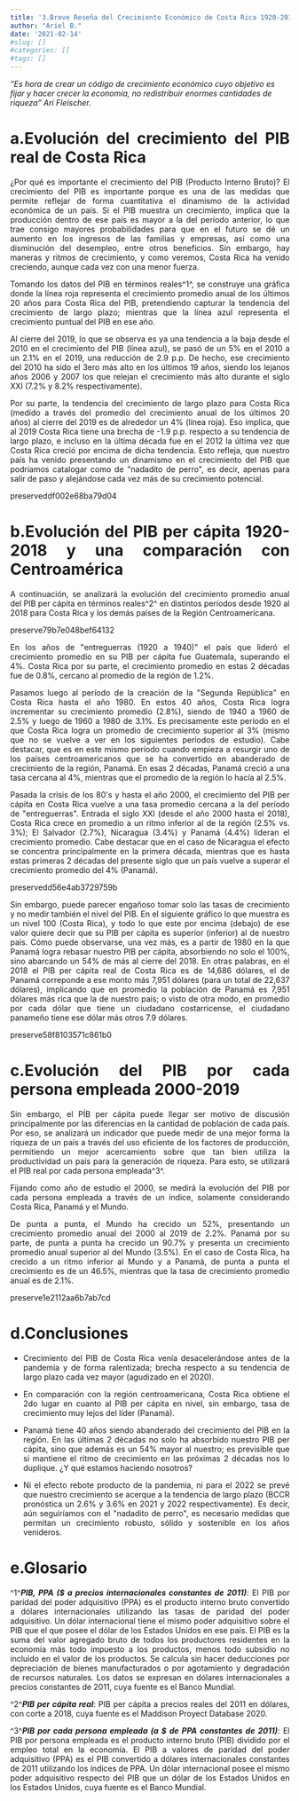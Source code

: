 ```yaml
---
title: '3.Breve Reseña del Crecimiento Económico de Costa Rica 1920-2019 y una comparación con Centroamérica'
author: "Ariel B."
date: '2021-02-14'
#slug: []
#categories: []
#tags: []
---
```

*“Es hora de crear un código de crecimiento económico cuyo objetivo es fijar y hacer crecer la economía, no redistribuir enormes cantidades de riqueza”* 
*Ari Fleischer.*


<div style="text-align: justify">

# **a.Evolución del crecimiento del PIB real de Costa Rica**

¿Por qué es importante el crecimiento del PIB (Producto Interno Bruto)? El crecimiento del PIB es importante porque es una de las medidas que permite reflejar de forma cuantitativa el dinamismo de la actividad económica de un país. Si el PIB muestra un crecimiento, implica que la producción dentro de ese país es mayor a la del período anterior, lo que trae consigo mayores probabilidades para que en el futuro se dé un aumento en los ingresos de las familias y empresas, así como una disminución del desempleo, entre otros beneficios. Sin embargo, hay maneras y ritmos de crecimiento, y como veremos, Costa Rica ha venido creciendo, aunque cada vez con una menor fuerza.

Tomando los datos del PIB en términos reales^1^, se construye una gráfica donde la línea roja representa el crecimiento promedio anual de los últimos 20 años para Costa Rica del PIB, pretendiendo capturar la tendencia del  crecimiento de largo plazo; mientras que la línea azul representa el crecimiento puntual del PIB en ese año.

Al cierre del 2019, lo que se observa es ya una tendencia a la baja desde el 2010 en el crecimiento del PIB (línea azul), se pasó de un 5% en el 2010 a un 2.1% en el 2019, una reducción de 2.9 p.p. De hecho, ese crecimiento del 2010 ha sido el 3ero más alto en los últimos 19 años, siendo los lejanos años 2006 y 2007 los que relejan el crecimiento más alto durante el siglo XXI (7.2% y 8.2% respectivamente).

Por su parte, la tendencia del crecimiento de largo plazo para Costa Rica (medido a través del promedio del crecimiento anual de los últimos 20 años) al cierre del 2019 es de alrededor un 4% (línea roja). Eso implica, que al 2019 Costa Rica tiene una brecha de -1.9 p.p. respecto a su tendencia de largo plazo, e incluso en la última década fue en el 2012 la última vez que Costa Rica creció por encima de dicha tendencia. Esto refleja, que nuestro país ha venido presentando un dinamismo en el crecimiento del PIB que podríamos catalogar como de "nadadito de perro", es decir, apenas para salir de paso y alejándose cada vez más de su crecimiento potencial.
 



preserveddf002e68ba79d04

# **b.Evolución del PIB per cápita 1920-2018 y una comparación con Centroamérica** 



A continuación, se analizará la evolución del crecimiento promedio anual del PIB per cápita en términos reales^2^ en distintos períodos desde 1920 al 2018 para Costa Rica y los demás países de la Región Centroamericana.

preserve79b7e048bef64132

En los años de "entreguerras (1920 a 1940)" el país que lideró el crecimiento promedio en su PIB per cápita fue Guatemala, superando el 4%. Costa Rica por su parte, el crecimiento promedio en estas 2 décadas fue de 0.8%, cercano al promedio de la región de 1.2%.

Pasamos luego al período de la creación de la "Segunda República" en Costa Rica hasta el año 1980. En estos 40 años, Costa Rica logra incrementar su crecimiento promedio (2.8%), siendo de 1940 a 1960 de 2.5% y luego de 1960 a 1980 de 3.1%. Es precisamente este período en el que Costa Rica logra un promedio de crecimiento superior al 3% (mismo que no se vuelve a ver en los siguientes períodos de estudio). Cabe destacar, que es en este mismo período cuando empieza a resurgir uno de los países centroamericanos que se ha convertido en abanderado de crecimiento de la región, Panamá. En esas 2 décadas, Panamá creció a una tasa cercana al 4%, mientras que el promedio de la región lo hacía al 2.5%.

Pasada la crisis de los 80's y hasta el año 2000, el crecimiento del PIB per cápita en Costa Rica vuelve a una tasa promedio cercana a la del período de "entreguerras". Entrada el siglo XXI (desde el año 2000 hasta el 2018), Costa Rica crece en promedio a un ritmo inferior al de la región (2.5% vs. 3%); El Salvador (2.7%), Nicaragua (3.4%) y Panamá (4.4%) lideran el crecimiento promedio. Cabe destacar que en el caso de Nicaragua el efecto se concentra principalmente en la primera década, mientras que es hasta estas primeras 2 décadas del presente siglo que un país vuelve a superar el crecimiento promedio del 4% (Panamá).


preservedd56e4ab3729759b

Sin embargo, puede parecer engañoso tomar solo las tasas de crecimiento y no medir también el nivel del PIB. En el siguiente gráfico lo que muestra es un nivel 100 (Costa Rica), y todo lo que este por encima (debajo) de ese valor quiere decir que su PIB per cápita es superior (inferior) al de nuestro país. Cómo puede observarse, una vez más, es a partir de 1980 en la que Panamá logra rebasar nuestro PIB per cápita, absorbiendo no solo el 100%, sino abarcando un 54% de más al cierre del 2018. En otras palabras, en el 2018 el PIB per cápita real de Costa Rica es de 14,686 dólares, el de Panamá correponde a ese monto más 7,951 dólares (para un total de 22,637 dólares), implicando que en promedio la población de Panamá es 7,951 dólares más rica que la de nuestro país; o visto de otra modo, en promedio por cada dólar que tiene un ciudadano costarricense, el ciudadano panameño tiene ese dólar más otros 7.9 dólares.



preserve58f8103571c861b0

# **c.Evolución del PIB por cada persona empleada 2000-2019**

Sin embargo, el PÍB per cápita puede llegar ser motivo de discusión principalmente por las diferencias en la cantidad de población de cada país. Por eso, se analizará un indicador que puede medir de una mejor forma la riqueza de un país a través del uso eficiente de los factores de producción, permitiendo un mejor acercamiento sobre que tan bien utiliza la productividad un país para la generación de riqueza. Para esto, se utilizará el PIB real por cada persona empleada^3^.

Fijando como año de estudio el 2000, se medirá la evolución del PIB por cada persona empleada a través de un índice, solamente considerando Costa Rica, Panamá y el Mundo.

De punta a punta, el Mundo ha crecido un 52%, presentando un crecimiento promedio anual del 2000 al 2019 de 2.2%. Panamá por su parte, de punta a punta ha crecido un 90.7% y presenta un crecimiento promedio anual superior al del Mundo (3.5%). En el caso de Costa Rica, ha crecido a un ritmo inferior al Mundo y a Panamá, de punta a punta el crecimiento es de un 46.5%, mientras que la tasa de crecimiento promedio anual es de 2.1%.



preserve1e2112aa6b7ab7cd

# **d.Conclusiones**

- Crecimiento del PIB de Costa Rica venía desacelerándose antes de la pandemia y de forma ralentizada; brecha respecto a su tendencia de largo plazo cada vez mayor (agudizado en el 2020).

- En comparación con la región centroamericana, Costa Rica obtiene el 2do lugar en cuanto al PIB per cápita en nivel, sin embargo, tasa de crecimiento muy lejos del líder (Panamá).

- Panamá tiene 40 años siendo abanderado del crecimiento del PIB en la región. En las últimas 2 décadas no solo ha absorbido nuestro PIB per cápita, sino que además es un 54% mayor al nuestro; es previsible que si mantiene el ritmo de crecimiento en las próximas 2 décadas nos lo duplique. ¿Y qué estamos haciendo nosotros?

- Ni el efecto rebote producto de la pandemia, ni para el 2022 se prevé que nuestro crecimiento se acerque a la tendencia de largo plazo (BCCR pronóstica un 2.6% y 3.6% en 2021 y 2022 respectivamente). Es decir, aún seguiríamos con el "nadadito de perro", es necesario medidas que permitan un crecimiento robusto, sólido y sostenible en los años venideros.

# **e.Glosario**

^1^***PIB, PPA ($ a precios internacionales constantes de 2011)***: El PIB por paridad del poder adquisitivo (PPA) es el producto interno bruto convertido a dólares internacionales utilizando las tasas de paridad del poder adquisitivo. Un dólar internacional tiene el mismo poder adquisitivo sobre el PIB que el que posee el dólar de los Estados Unidos en ese país. El PIB es la suma del valor agregado bruto de todos los productores residentes en la economía más todo impuesto a los productos, menos todo subsidio no incluido en el valor de los productos. Se calcula sin hacer deducciones por depreciación de bienes manufacturados o por agotamiento y degradación de recursos naturales. Los datos se expresan en dólares internacionales a precios constantes de 2011, cuya fuente es el Banco Mundial.

^2^***PIB per cápita real***: PIB per cápita a precios reales del 2011 en dólares, con corte a 2018, cuya fuente es el Maddison Proyect Database 2020.

^3^***PIB por cada persona empleada (a $ de PPA constantes de 2011)***: El PIB por persona empleada es el producto interno bruto (PIB) dividido por el empleo total en la economía. El PIB a valores de paridad del poder adquisitivo (PPA) es el PIB convertido a dólares internacionales constantes de 2011 utilizando los índices de PPA. Un dólar internacional posee el mismo poder adquisitivo respecto del PIB que un dólar de los Estados Unidos en los Estados Unidos, cuya fuente es el Banco Mundial.


<div/>
